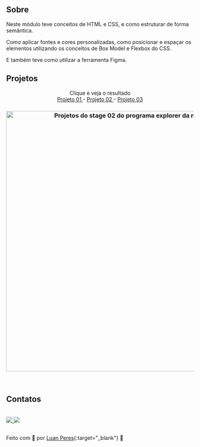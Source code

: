## Sobre

Neste módulo teve conceitos de HTML e CSS, e como estruturar de forma semântica. 

Como aplicar fontes e cores personalizadas, como posicionar e espaçar os elementos utilizando os conceitos de Box Model e Flexbox do CSS.

E também teve como utilizar a ferramenta Figma.

## Projetos

<p align="center"> Clique e veja o resultado
  <br>
  <a href="https://oluanperes.github.io/explorer-rocketseat/stage-02/projeto-01/index.html" target="_blank"> Projeto 01 </a> -
  <a href="https://oluanperes.github.io/explorer-rocketseat/stage-02/projeto-02/index.html" target="_blank"> Projeto 02 </a> -
  <a href="https://oluanperes.github.io/explorer-rocketseat/stage-02/projeto-03/index.html" target="_blank"> Projeto 03 </a>
</p>

<h3 align="center">
  <img width="700px" src="https://i.imgur.com/auc8WIs.gif" alt="Projetos do stage 02 do programa explorer da rocketseat." />
</h3>

<br>
<h2>Contatos</h2>

<br>
<a href="https://www.linkedin.com/in/oluanperes/" target="_blank">
  <img src="https://img.shields.io/badge/-LinkedIn-%230077B5?style=for-the-badge&logo=linkedin&logoColor=white" target="_blank"/>
</a>
<a href= "mailto:oluanperes@gmail.com" target="_blank">
  <img src="https://img.shields.io/badge/-Gmail-%23333?style=for-the-badge&logo=gmail&logoColor=white" target="_blank"/>
</a>

##

Feito com 💜 por [Luan Peres](https://github.com/oluanperes){:target="\_blank"} 👋